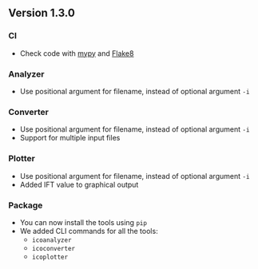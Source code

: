 ## Version 1.3.0

### CI

- Check code with [mypy](https://www.mypy-lang.org) and [Flake8](https://flake8.pycqa.org)

### Analyzer

- Use positional argument for filename, instead of optional argument `-i`

### Converter

- Use positional argument for filename, instead of optional argument `-i`
- Support for multiple input files

### Plotter

- Use positional argument for filename, instead of optional argument `-i`
- Added IFT value to graphical output

### Package

- You can now install the tools using `pip`
- We added CLI commands for all the tools:
  - `icoanalyzer`
  - `icoconverter`
  - `icoplotter`
